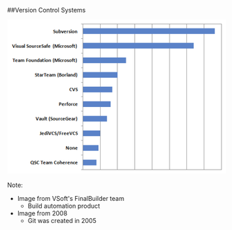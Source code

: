 ##Version Control Systems

<img src="img/2008-survey-source-control-current.png" />

Note:
+ Image from VSoft's FinalBuilder team
    + Build automation product
+ Image from 2008
    + Git was created in 2005